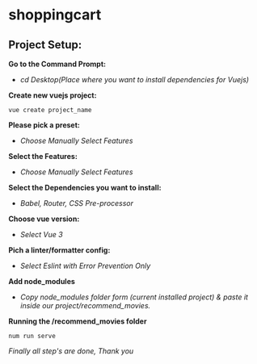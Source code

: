 # shoppingcart

## Project Setup:

**Go to the Command Prompt:**
- *cd Desktop(Place where you want to install dependencies for Vuejs)*

**Create new vuejs project:**
```
vue create project_name
```
**Please pick a preset:**
- *Choose Manually Select Features*

**Select the Features:**
- *Choose Manually Select Features*

**Select the Dependencies you want to install:**
- *Babel, Router, CSS Pre-processor*

**Choose vue version:**
- *Select Vue 3*

**Pich a linter/formatter config:**
- *Select Eslint with Error Prevention Only*

**Add node_modules**
- *Copy node_modules folder form (current installed project) & paste it inside our project/recommend_movies.*

**Running the /recommend_movies folder**
```
num run serve
```

*Finally all step's are done, Thank you*
